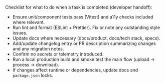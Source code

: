 Checklist for what to do when a task is completed (developer handoff):
- Ensure unit/component tests pass (Vitest) and a11y checks included where relevant.
- Run lint and format (ESLint + Prettier). Fix or note any outstanding style issues.
- Update docs where necessary (docs/product, docs/tech stack, specs).
- Add/update changelog entry or PR description summarizing changes and any migration notes.
- Confirm no secrets or telemetry introduced.
- Run a local production build and smoke test the main flow (upload → process → download).
- If changes affect runtime or dependencies, update docs and `package.json` locks.
